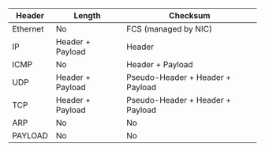 
|  Header  |      Length      |             Checksum             |
|----------|------------------|----------------------------------|
| Ethernet | No               | FCS (managed by NIC)             |
| IP       | Header + Payload | Header                           |
| ICMP     | No               | Header + Payload                 |
| UDP      | Header + Payload | Pseudo-Header + Header + Payload |
| TCP      | Header + Payload | Pseudo-Header + Header + Payload |
| ARP      | No               | No                               |
| PAYLOAD  | No               | No                               |
